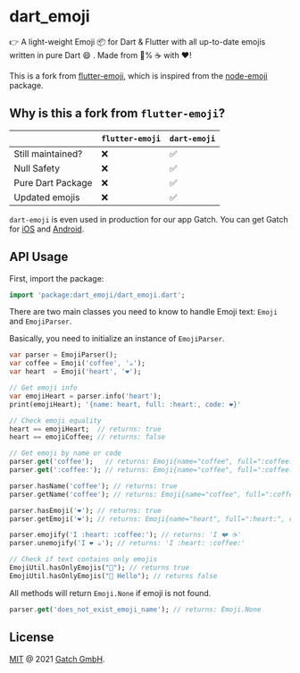 # dart_emoji

👉 A light-weight Emoji 📦 for Dart & Flutter with all up-to-date emojis written in pure Dart 😄 . Made from 💯% ☕ with ❤️!

This is a fork from [flutter-emoji](https://pub.dev/packages/flutter_emoji), which is inspired from the [node-emoji](https://github.com/omnidan/node-emoji) package.

## Why is this a fork from `flutter-emoji`?
| | `flutter-emoji` | `dart-emoji` |
|-|-|-|
| Still maintained? | ❌ | ✅ |
| Null Safety | ❌ | ✅ |
| Pure Dart Package | ❌ | ✅ |
| Updated emojis | ❌ | ✅ |

`dart-emoji` is even used in production for our app Gatch. You can get Gatch for [iOS](https://gatch.fun/ios) and [Android](https://gatch.fun/android).

## API Usage

First, import the package:

```dart
import 'package:dart_emoji/dart_emoji.dart';
```

There are two main classes you need to know to handle Emoji text: `Emoji` and `EmojiParser`.

Basically, you need to initialize an instance of `EmojiParser`.

```dart
var parser = EmojiParser();
var coffee = Emoji('coffee', '☕');
var heart  = Emoji('heart', '❤️');

// Get emoji info
var emojiHeart = parser.info('heart');
print(emojiHeart); '{name: heart, full: :heart:, code: ❤️}'

// Check emoji equality
heart == emojiHeart;  // returns: true
heart == emojiCoffee; // returns: false

// Get emoji by name or code
parser.get('coffee');   // returns: Emoji{name="coffee", full=":coffee:", code="☕"}
parser.get(':coffee:'); // returns: Emoji{name="coffee", full=":coffee:", code="☕"}

parser.hasName('coffee'); // returns: true
parser.getName('coffee'); // returns: Emoji{name="coffee", full=":coffee:", code="☕"}

parser.hasEmoji('❤️'); // returns: true
parser.getEmoji('❤️'); // returns: Emoji{name="heart", full=":heart:", code="❤️"}

parser.emojify('I :heart: :coffee:'); // returns: 'I ❤️ ☕'
parser.unemojify('I ❤️ ☕'); // returns: 'I :heart: :coffee:'

// Check if text contains only emojis
EmojiUtil.hasOnlyEmojis("👋"); // returns true
EmojiUtil.hasOnlyEmojis("👋 Hello"); // returns false
```

All methods will return `Emoji.None` if emoji is not found.

```dart
parser.get('does_not_exist_emoji_name'); // returns: Emoji.None
```

## License

[MIT](LICENSE.md) @ 2021 [Gatch GmbH](https://gatch.fun).

